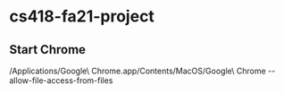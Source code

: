 # cs418-fa21-project

## Start Chrome
/Applications/Google\ Chrome.app/Contents/MacOS/Google\ Chrome --allow-file-access-from-files
